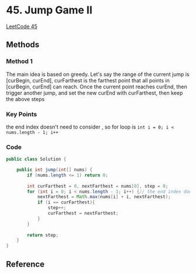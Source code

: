 # 45. Jump Game II

[LeetCode 45](https://leetcode.com/problems/jump-game-ii/)


## Methods
### Method 1
The main idea is based on greedy. Let's say the range of the current jump is [curBegin, curEnd], curFarthest is the farthest point that all points in [curBegin, curEnd] can reach. Once the current point reaches curEnd, then trigger another jump, and set the new curEnd with curFarthest, then keep the above steps

### Key Points
the end index doesn't need to consider , so for loop is `int i = 0; i < nums.length - 1; i++`

### Code
```java
public class Solution {

    public int jump(int[] nums) {
        if (nums.length <= 1) return 0; 
        
        int curFarthest = 0, nextFarthest = nums[0], step = 0;
        for (int i = 0; i < nums.length - 1; i++) {// the end index doesn't need to consider 
            nextFarthest = Math.max(nums[i] + i, nextFarthest); 
            if (i == curFarthest){
                step++; 
                curFarthest = nextFarthest;
            }
        }
        
        return step; 
    }
}

```


## Reference
